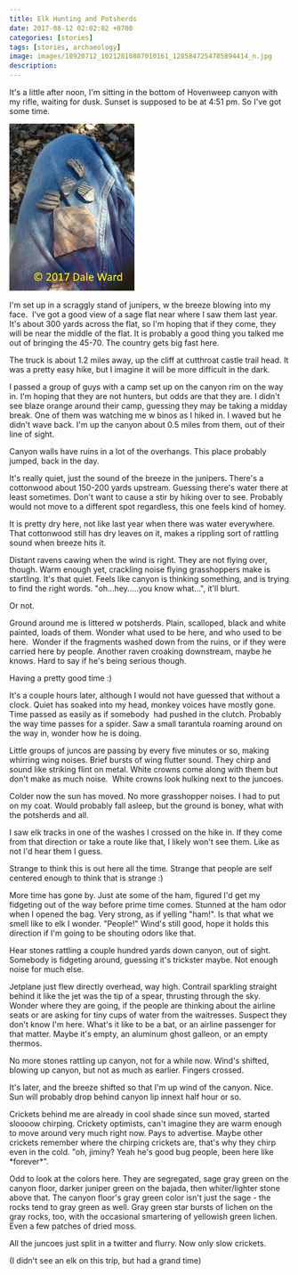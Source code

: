 ```yaml
---
title: Elk Hunting and Potsherds
date: 2017-08-12 02:02:02 +0700
categories: [stories]
tags: [stories, archaeology]
image: images/18920712_10212810887010161_1285847254785894414_n.jpg
description:
---
```

It's a little after noon, I'm sitting in the bottom of Hovenweep canyon with my rifle, waiting for dusk. Sunset is supposed to be at 4:51 pm. So I've got some time.

![](images/18920712_10212810887010161_1285847254785894414_n-225x300.jpg)

I'm set up in a scraggly stand of junipers, w the breeze blowing into my face.  I've got a good view of a sage flat near where I saw them last year. It's about 300 yards across the flat, so I'm hoping that if they come, they will be near the middle of the flat. It is probably a good thing you talked me out of bringing the 45-70. The country gets big fast here.

The truck is about 1.2 miles away, up the cliff at cutthroat castle trail head. It was a pretty easy hike, but I imagine it will be more difficult in the dark.

I passed a group of guys with a camp set up on the canyon rim on the way in. I'm hoping that they are not hunters, but odds are that they are. I didn't see blaze orange around their camp, guessing they may be taking a midday break. One of them was watching me w binos as I hiked in. I waved but he didn't wave back. I'm up the canyon about 0.5 miles from them, out of their line of sight.

Canyon walls have ruins in a lot of the overhangs. This place probably jumped, back in the day.

It's really quiet, just the sound of the breeze in the junipers. There's a cottonwood about 150-200 yards upstream. Guessing there's water there at least sometimes. Don't want to cause a stir by hiking over to see. Probably would not move to a different spot regardless, this one feels kind of homey.

It is pretty dry here, not like last year when there was water everywhere. That cottonwood still has dry leaves on it, makes a rippling sort of rattling sound when breeze hits it.

Distant ravens cawing when the wind is right. They are not flying over, though. Warm enough yet, crackling noise flying grasshoppers make is startling. It's that quiet. Feels like canyon is thinking something, and is trying to find the right words. "oh...hey.....you know what...", it'll blurt.

Or not.

Ground around me is littered w potsherds. Plain, scalloped, black and white painted, loads of them. Wonder what used to be here, and who used to be here.  Wonder if the fragments washed down from the ruins, or if they were carried here by people. Another raven croaking downstream, maybe he knows. Hard to say if he's being serious though.

Having a pretty good time :)

It's a couple hours later, although I would not have guessed that without a clock. Quiet has soaked into my head, monkey voices have mostly gone. Time passed as easily as if somebody  had pushed in the clutch. Probably the way time passes for a spider. Saw a small tarantula roaming around on the way in, wonder how he is doing.

Little groups of juncos are passing by every five minutes or so, making whirring wing noises. Brief bursts of wing flutter sound. They chirp and sound like striking flint on metal. White crowns come along with them but don't make as much noise.  White crowns look hulking next to the juncoes.

Colder now the sun has moved. No more grasshopper noises. I had to put on my coat. Would probably fall asleep, but the ground is boney, what with the potsherds and all.

I saw elk tracks in one of the washes I crossed on the hike in. If they come from that direction or take a route like that, I likely won't see them. Like as not I'd hear them I guess.

Strange to think this is out here all the time. Strange that people are self centered enough to think that is strange :)

More time has gone by. Just ate some of the ham, figured I'd get my fidgeting out of the way before prime time comes. Stunned at the ham odor when I opened the bag. Very strong, as if yelling "ham!". Is that what we smell like to elk I wonder. "People!" Wind's still good, hope it holds this direction if I'm going to be shouting odors like that.

Hear stones rattling a couple hundred yards down canyon, out of sight. Somebody is fidgeting around, guessing it's trickster maybe. Not enough noise for much else.

Jetplane just flew directly overhead, way high. Contrail sparkling straight behind it like the jet was the tip of a spear, thrusting through the sky. Wonder where they are going, if the people are thinking about the airline seats or are asking for tiny cups of water from the waitresses. Suspect they don't know I'm here. What's it like to be a bat, or an airline passenger for that matter. Maybe it's empty, an aluminum ghost galleon, or an empty thermos.

No more stones rattling up canyon, not for a while now. Wind's shifted,  blowing up canyon, but not as much as earlier. Fingers crossed.

It's later, and the breeze shifted so that I'm up wind of the canyon. Nice. Sun will probably drop behind canyon lip innext half hour or so.

Crickets behind me are already in cool shade since sun moved, started sloooow chirping. Crickety optimists, can't imagine they are warm enough to move around very much right now. Pays to advertise. Maybe other crickets remember where the chirping crickets are, that's why they chirp even in the cold. "oh, jiminy? Yeah he's good bug people, been here like \*forever\*".

Odd to look at the colors here. They are segregated, sage gray green on the canyon floor, darker juniper green on the bajada, then whiter/lighter stone above that. The canyon floor's gray green color isn't just the sage - the rocks tend to gray green as well. Gray green star bursts of lichen on the gray rocks, too, with the occasional smartering of yellowish green lichen. Even a few patches of dried moss.

All the juncoes just split in a twitter and flurry. Now only slow crickets.

(I didn't see an elk on this trip, but had a grand time)
